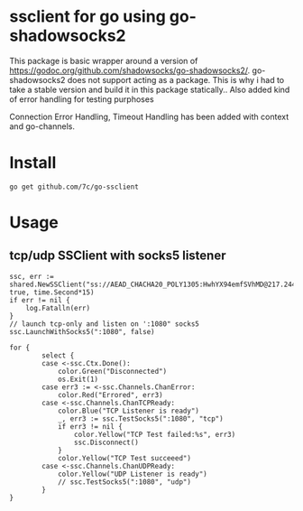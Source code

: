 # ssclient for go using go-shadowsocks2

This package is basic wrapper around a version of https://godoc.org/github.com/shadowsocks/go-shadowsocks2/. go-shadowsocks2 does not support acting as a package. This is why i had to take a stable version and build it in this package statically.. Also added kind of error handling for testing purphoses

Connection Error Handling, Timeout Handling has been added with context and go-channels.

# Install
`go get github.com/7c/go-ssclient`

# Usage
## tcp/udp SSClient with socks5 listener
```
ssc, err := shared.NewSSClient("ss://AEAD_CHACHA20_POLY1305:HwhYX94emfSVhMD@217.244.79.108:903", true, time.Second*15)
if err != nil {
    log.Fatalln(err)
}
// launch tcp-only and listen on ':1080" socks5
ssc.LaunchWithSocks5(":1080", false)

for {
		select {
		case <-ssc.Ctx.Done():
			color.Green("Disconnected")
			os.Exit(1)
		case err3 := <-ssc.Channels.ChanError:
			color.Red("Errored", err3)
		case <-ssc.Channels.ChanTCPReady:
			color.Blue("TCP Listener is ready")
			_, err3 := ssc.TestSocks5(":1080", "tcp")
			if err3 != nil {
				color.Yellow("TCP Test failed:%s", err3)
				ssc.Disconnect()
			}
			color.Yellow("TCP Test succeeed")
		case <-ssc.Channels.ChanUDPReady:
			color.Yellow("UDP Listener is ready")
			// ssc.TestSocks5(":1080", "udp")
		}
}
```
